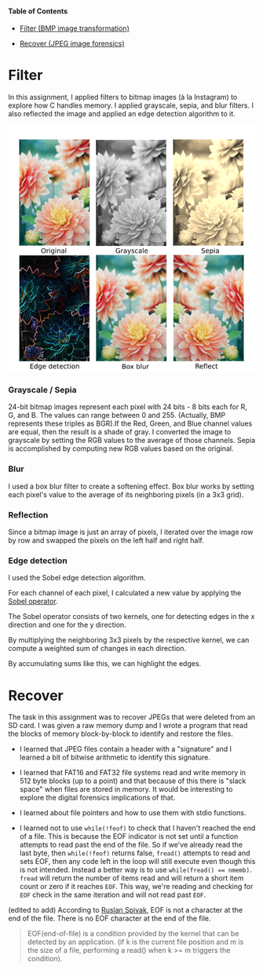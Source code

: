 #### Table of Contents
* [Filter (BMP image transformation)](https://github.com/akcode2/cs50/tree/master/Memory#Filter)

* [Recover (JPEG image forensics)](https://github.com/akcode2/cs50/tree/master/Memory#Recover)

# Filter
In this assignment, I applied filters to bitmap images (à la Instagram) to explore how C handles memory. I applied grayscale, sepia, and blur filters. I also reflected the image and applied an edge detection algorithm to it.

![](https://github.com/ash-cache/cs50/blob/ec31ddae50adfc455063ba69921cda66627b54c8/4%20-%20Memory/Images/filteredimages.png)


### Grayscale / Sepia
24-bit bitmap images represent each pixel with 24 bits - 8 bits each for R, G, and B. The values can range between 0 and 255. (Actually, BMP represents these triples as BGR).If the Red, Green, and Blue channel values are equal, then the result is a shade of gray. I converted the image to grayscale by setting the RGB values to the average of those channels. Sepia is accomplished by computing new RGB values based on the original.

### Blur
I used a box blur filter to create a softening effect. Box blur works by setting each pixel's value to the average of its neighboring pixels (in a 3x3 grid).

### Reflection
Since a bitmap image is just an array of pixels, I iterated over the image row by row and swapped the pixels on the left half and right half.

### Edge detection
I used the Sobel edge detection algorithm. 

For each channel of each pixel, I calculated a new value by applying the [Sobel operator](https://en.wikipedia.org/wiki/Sobel_operator).

The Sobel operator consists of two kernels, one for detecting edges in the x direction and one for the y direction.

By multiplying the neighboring 3x3 pixels by the respective kernel, we can compute a weighted sum of changes in each direction.

By accumulating sums like this, we can highlight the edges.

# Recover
The task in this assignment was to recover JPEGs that were deleted from an SD card. I was given a raw memory dump and I wrote a program that read the blocks of memory block-by-block to identify and restore the files.

* I learned that JPEG files contain a header with a "signature" and I learned a bit of bitwise arithmetic to identify this signature. 

* I learned that FAT16 and FAT32 file systems read and write memory in 512 byte blocks (up to a point) and that because of this there is "slack space" when files are stored in memory. It would be interesting to explore the digital forensics implications of that. 

* I learned about file pointers and how to use them with stdio functions.

* I learned not to use `while(!feof)` to check that I haven't reached the end of a file. This is because the EOF indicator is not set until a function attempts to read past the end of the file. So if we've already read the last byte, then `while(!feof)` returns false, `fread()` attempts to read and sets EOF, then any code left in the loop will still execute even though this is not intended. 
 Instead a better way is to use `while(fread() == nmemb)`. `fread` will return the number of items read and will return a short item count or zero if it reaches `EOF`. This way, we're reading and checking for `EOF` check in the same iteration and will not read past `EOF`.

(edited to add)
According to [Ruslan Spivak](https://ruslanspivak.com/eofnotchar/), EOF is not a character at the end of the file. There is no EOF character at the end of the file. 
>EOF(end-of-file) is a condition provided by the kernel that can be detected by an application. (if k is the current file position and m is the size of a file, performing a read() when k >= m triggers the condition).



